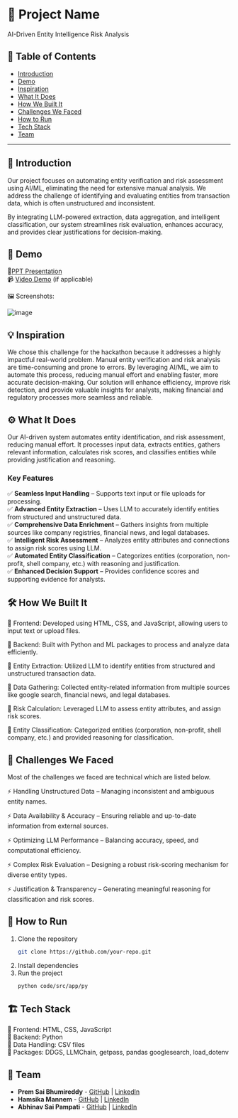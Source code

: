 # 🚀 Project Name
AI-Driven Entity Intelligence Risk Analysis

## 📌 Table of Contents
- [Introduction](#introduction)
- [Demo](#demo)
- [Inspiration](#inspiration)
- [What It Does](#what-it-does)
- [How We Built It](#how-we-built-it)
- [Challenges We Faced](#challenges-we-faced)
- [How to Run](#how-to-run)
- [Tech Stack](#tech-stack)
- [Team](#team)

---

## 🎯 Introduction
Our project focuses on automating entity verification and risk assessment using AI/ML, eliminating the need for extensive manual analysis. We address the challenge of identifying and evaluating entities from transaction data, which is often unstructured and inconsistent.

By integrating LLM-powered extraction, data aggregation, and intelligent classification, our system streamlines risk evaluation, enhances accuracy, and provides clear justifications for decision-making.
## 🎥 Demo
📑[PPT Presentation](https://docs.google.com/presentation/d/1rK0PEE7DOOhVyTHGlyVTpvQ5xh3Aj8dlbGdrAI9pwV4/edit?slide=id.g343804b4342_6_66#slide=id.g343804b4342_6_66)     
📹 [Video Demo](#) (if applicable)  

🖼️ Screenshots:


![image](https://github.com/user-attachments/assets/d16d4634-2479-4b61-bfbd-7e980e67bf50)


## 💡 Inspiration
We chose this challenge for the hackathon because it addresses a highly impactful real-world problem. Manual entity verification and risk analysis are time-consuming and prone to errors. By leveraging AI/ML, we aim to automate this process, reducing manual effort and enabling faster, more accurate decision-making. Our solution will enhance efficiency, improve risk detection, and provide valuable insights for analysts, making financial and regulatory processes more seamless and reliable.

## ⚙️ What It Does
Our AI-driven system automates entity identification, and risk assessment, reducing manual effort. It processes input data, extracts entities, gathers relevant information, calculates risk scores, and classifies entities while providing justification and reasoning.  

### **Key Features**  
✅ **Seamless Input Handling** – Supports text input or file uploads for processing.  
✅ **Advanced Entity Extraction** – Uses LLM to accurately identify entities from structured and unstructured data.  
✅ **Comprehensive Data Enrichment** – Gathers insights from multiple sources like company registries, financial news, and legal databases.  
✅ **Intelligent Risk Assessment** – Analyzes entity attributes and connections to assign risk scores using LLM.  
✅ **Automated Entity Classification** – Categorizes entities (corporation, non-profit, shell company, etc.) with reasoning and justification.  
✅ **Enhanced Decision Support** – Provides confidence scores and supporting evidence for analysts.

## 🛠️ How We Built It
🔹 Frontend: Developed using HTML, CSS, and JavaScript, allowing users to input text or upload files.

🔹 Backend: Built with Python and ML packages to process and analyze data efficiently.

🔹 Entity Extraction: Utilized LLM to identify entities from structured and unstructured transaction data.

🔹 Data Gathering: Collected entity-related information from multiple sources like google search, financial news, and legal databases.

🔹 Risk Calculation: Leveraged LLM to assess entity attributes, and assign risk scores.

🔹 Entity Classification: Categorized entities (corporation, non-profit, shell company, etc.) and provided reasoning for classification.

## 🚧 Challenges We Faced
Most of the challenges we faced are technical which are listed below.

⚡ Handling Unstructured Data – Managing inconsistent and ambiguous entity names.

⚡ Data Availability & Accuracy – Ensuring reliable and up-to-date information from external sources.

⚡ Optimizing LLM Performance – Balancing accuracy, speed, and computational efficiency.

⚡ Complex Risk Evaluation – Designing a robust risk-scoring mechanism for diverse entity types.

⚡ Justification & Transparency – Generating meaningful reasoning for classification and risk scores.

## 🏃 How to Run
1. Clone the repository  
   ```sh
   git clone https://github.com/your-repo.git
   ```
2. Install dependencies  
3. Run the project  
   ```sh
   python code/src/app/py
   ```

## 🏗️ Tech Stack
🔹 Frontend: HTML, CSS, JavaScript   
🔹 Backend: Python   
🔹 Data Handling: CSV files    
🔹 Packages: DDGS, LLMChain, getpass, pandas googlesearch, load_dotenv

## 👥 Team
- **Prem Sai Bhumireddy** - [GitHub](https://github.com/premsai1503) | [LinkedIn](https://www.linkedin.com/in/prem-sai-bhumireddy-62ab96214/)
- **Hamsika Mannem** - [GitHub](https://github.com/Hamsika0509/) | [LinkedIn](https://www.linkedin.com/in/hamsika-mannem-7b2a5322a/)
- **Abhinav Sai Pampati** - [GitHub](https://github.com/abhinav2312) | [LinkedIn](https://www.linkedin.com/in/abhinav-sai-pampati-282b2a244/)
